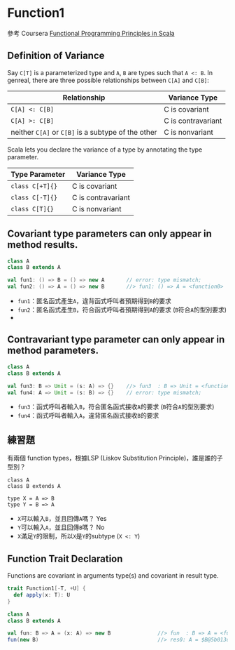 # Function1

參考 Coursera [Functional Programming Principles in Scala](https://class.coursera.org/progfun-005/lecture)

## Definition of Variance

Say ```C[T]``` is a parameterized type and ```A```, ```B``` are types such that ```A <: B```.
In genreal, there are three possible relationships between ```C[A]``` and ```C[B]```:

| Relationship | Variance Type |
|--------------|---------------|
| ```C[A] <: C[B]``` | C is covariant |
| ```C[A] >: C[B]``` | C is contravariant |
| neither ```C[A]``` or ```C[B]``` is a subtype of the other | C is nonvariant |

Scala lets you declare the variance of a type by annotating the type parameter.

| Type Parameter | Variance Type |
|----------------|---------------|
| ```class C[+T]{}``` | C is covariant |
| ```class C[-T]{}``` | C is contravariant |
| ```class C[T]{}``` | C is nonvariant |

## Covariant type parameters can only appear in method results.
```scala
class A
class B extends A

val fun1: () => B = () => new A       // error: type mismatch;
val fun2: () => A = () => new B       //> fun1: () => A = <function0>
```
- ```fun1```：匿名函式產生```A```，違背函式呼叫者預期得到```B```的要求 
- ```fun2```：匿名函式產生```B```，符合函式呼叫者預期得到```A```的要求 (```B```符合```A```的型別要求)
- 

## Contravariant type parameter can only appear in method parameters.
```scala
class A
class B extends A

val fun3: B => Unit = (s: A) => {}    //> fun3  : B => Unit = <function1>
val fun4: A => Unit = (s: B) => {}    // error: type mismatch;
```
- ```fun3```：函式呼叫者輸入```B```，符合匿名函式接收```A```的要求 (```B```符合```A```的型別要求)
- ```fun4```：函式呼叫者輸入```A```，違背匿名函式接收```B```的要求

## 練習題
有兩個 function types，根據LSP (Liskov Substitution Principle)，誰是誰的子型別？

```
class A
class B extends A

type X = A => B
type Y = B => A
```
- ```X```可以輸入```B```，並且回傳```A```嗎？ Yes
- ```Y```可以輸入```A```，並且回傳```B```嗎？ No
- ```X```滿足```Y```的限制，所以```X```是```Y```的subtype (```X <: Y```)

## Function Trait Declaration
Functions are covariant in arguments type(s) and covariant in result type.

```scala
trait Function1[-T, +U] {
  def apply(x: T): U
}
```
```scala
class A
class B extends A

val fun: B => A = (x: A) => new B               //> fun  : B => A = <function1>
fun(new B)                                      //> res0: A = $B@5b013dc8
```
